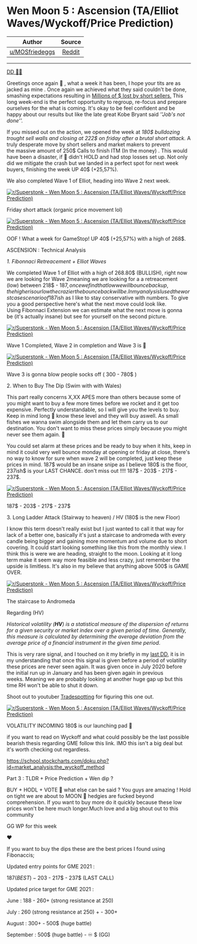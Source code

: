 Wen Moon 5 : Ascension (TA/Elliot Waves/Wyckoff/Price Prediction)
=================================================================

| Author       | Source       | 
| :-------------: |:-------------:|
|  [u/MOSfriedeggs](https://www.reddit.com/user/MOSfriedeggs/) | [Reddit](https://www.reddit.com/r/Superstonk/comments/nns1um/wen_moon_5_ascension_taelliot_waveswyckoffprice/) | 

---

[DD 👨‍🔬](https://www.reddit.com/r/Superstonk/search?q=flair_name%3A%22DD%20%F0%9F%91%A8%E2%80%8D%F0%9F%94%AC%22&restrict_sr=1)

Greetings once again 🦍 , what a week it has been, I hope your tits are as jacked as mine . Once again we achieved what they said couldn't be done, smashing expectations resulting in [Millions of $ lost by short sellers.](https://www.bloomberg.com/news/articles/2021-05-26/gamestop-and-amc-s-wednesday-rally-hand-shorts-673-million-loss) This long week-end is the perfect opportunity to regroup, re-focus and prepare ourselves for the what is coming. It's okay to be feel confident and be happy about our results but like the late great Kobe Bryant said *''Job's not done''.*

If you missed out on the action, we opened the week at *180$ bulldozing trought sell walls and closing at 222$ on friday after a brutal short attack.* A truly desperate move by short sellers and market makers to prevent the massive amount of 250$ Calls to finish ITM (In the money) . This would have been a disaster, if 🦍 didn't HOLD and had stop losses set up. Not only did we mitigate the crash but we landed in a perfect spot for next week buyers, finishing the week UP 40$ (+25,57%).

We also completed Wave 1 of Elliot, heading into Wave 2 next week.

[![r/Superstonk - Wen Moon 5 : Ascension (TA/Elliot Waves/Wyckoff/Price Prediction)](https://preview.redd.it/iq6lbt5rr2271.png?width=800&format=png&auto=webp&s=7b0f8b8751feffa92f99b9c4c55d7062e1f76a61)](https://preview.redd.it/iq6lbt5rr2271.png?width=800&format=png&auto=webp&s=7b0f8b8751feffa92f99b9c4c55d7062e1f76a61)

Friday short attack (organic price movement lol)

[![r/Superstonk - Wen Moon 5 : Ascension (TA/Elliot Waves/Wyckoff/Price Prediction)](https://preview.redd.it/9i5ewz14u2271.png?width=873&format=png&auto=webp&s=700cd93cf4fdf07ecef6bf532f1bbd8b3b093cd6)](https://preview.redd.it/9i5ewz14u2271.png?width=873&format=png&auto=webp&s=700cd93cf4fdf07ecef6bf532f1bbd8b3b093cd6)

OOF ! What a week for GameStop! UP 40$ (+25,57%) with a high of 268$.

ASCENSION : Technical Analysis

*1\. Fibonnaci Retreacement + Elliot Waves*

We completed Wave 1 of Elliot with a high of 268.80$ (BULLISH), right now we are looking for Wave 2meaning we are looking for a a retreacement (low) between 218$ - 187$, once we find that low we will bounce back up, the higher is our low the crazier the bounce back will be. In my analysis I used the worst case scenario of 187$ish as I like to stay conservative with numbers. To give you a good perspective here's what the next move could look like. Using Fibonnaci Extension we can estimate what the next move is gonna be (it's actually insane) but see for yourself on the second picture.

[![r/Superstonk - Wen Moon 5 : Ascension (TA/Elliot Waves/Wyckoff/Price Prediction)](https://preview.redd.it/4ue5w7w8y2271.png?width=767&format=png&auto=webp&s=db618e610b24ed1f6a20550ab59ac6f464d02789)](https://preview.redd.it/4ue5w7w8y2271.png?width=767&format=png&auto=webp&s=db618e610b24ed1f6a20550ab59ac6f464d02789)

Wave 1 Completed, Wave 2 in completion and Wave 3 is 🚀

[![r/Superstonk - Wen Moon 5 : Ascension (TA/Elliot Waves/Wyckoff/Price Prediction)](https://preview.redd.it/ouyc75g703271.png?width=850&format=png&auto=webp&s=5a9459856f558b9ca26650cc41d5770bf21d53f7)](https://preview.redd.it/ouyc75g703271.png?width=850&format=png&auto=webp&s=5a9459856f558b9ca26650cc41d5770bf21d53f7)

Wave 3 is gonna blow people socks off ( 300 - 780$ )

2\. When to Buy The Dip (Swim with with Wales)

This part really concerns X,XX APES more than others because some of you might want to buy a few more times before we rocket and it get too expensive. Perfectly understandable, so I will give you the levels to buy. Keep in mind long 🐳 know these level and they will buy aswell. As small fishes we wanna swim alongside them and let them carry us to our destination. You don't want to miss these prices simply because you might never see them again. 🐳

You could set alarm at these prices and be ready to buy when it hits, keep in mind it could very well bounce monday at opening or friday at close, there's no way to know for sure when wave 2 will be completed, just keep these prices in mind. 187$ would be an insane snipe as I believe 180$ is the floor, 237ish$ is your LAST CHANCE. don't miss out !!!! 187$ - 203$ - 217$ - 237$.

[![r/Superstonk - Wen Moon 5 : Ascension (TA/Elliot Waves/Wyckoff/Price Prediction)](https://preview.redd.it/rcl9fpfu33271.png?width=852&format=png&auto=webp&s=e968b7aaf9f3d98892740183c3535967668bb754)](https://preview.redd.it/rcl9fpfu33271.png?width=852&format=png&auto=webp&s=e968b7aaf9f3d98892740183c3535967668bb754)

187$ - 203$ - 217$ - 237$

3\. Long Ladder Attack (Stairway to heaven) / HV (180$ is the new Floor)

I know this term doesn't really exist but I just wanted to call it that way for lack of a better one, basically it's just a staircase to andromeda with every candle being bigger and gaining more momentum and volume due to short covering. It could start looking something like this from the monthly view. I think this is were we are heading, straight to the moon. Looking at it long term make it seem way more feasible and less crazy, just remember the upside is limitless. It's also in my believe that anything above 500$ is GAME OVER.

[![r/Superstonk - Wen Moon 5 : Ascension (TA/Elliot Waves/Wyckoff/Price Prediction)](https://preview.redd.it/v37pepa573271.png?width=847&format=png&auto=webp&s=0b08e596c0cd2b78b01baff3f331a7fd2e31f254)](https://preview.redd.it/v37pepa573271.png?width=847&format=png&auto=webp&s=0b08e596c0cd2b78b01baff3f331a7fd2e31f254)

The staircase to Andromeda

Regarding (HV)

*Historical volatility (**HV**) is a statistical measure of the dispersion of returns for a given security or market index over a given period of time. Generally, this measure is calculated by determining the average deviation from the average price of a financial instrument in the given time period*.

This is very rare signal, and I touched on it my briefly in my [last DD](https://www.reddit.com/r/Superstonk/comments/njdu1z/wen_moon_iv_twist_of_fate_psychological/), it is in my understanding that once this signal is given before a period of volatility these prices are never seen again. It was given once in July 2020 before the initial run up in January and has been given again in previous weeks. Meaning we are probably looking at another huge gap up but this time RH won't be able to shut it down.

Shoot out to youtuber [Tradespotting](https://youtu.be/4Y9dTCr98xY?t=200) for figuring this one out.

[![r/Superstonk - Wen Moon 5 : Ascension (TA/Elliot Waves/Wyckoff/Price Prediction)](https://preview.redd.it/r4778c17c3271.png?width=822&format=png&auto=webp&s=99c09e2bbd82e0c19035c1f93eba4973530e4f1a)](https://preview.redd.it/r4778c17c3271.png?width=822&format=png&auto=webp&s=99c09e2bbd82e0c19035c1f93eba4973530e4f1a)

VOLATILITY INCOMING 180$ is our launching pad 🚀

if you want to read on Wyckoff and what could possibly be the last possible bearish thesis regarding GME follow this link. IMO this isn't a big deal but it's worth checking out regardless.

<https://school.stockcharts.com/doku.php?id=market_analysis:the_wyckoff_method>

Part 3 : TLDR + Price Prediction + Wen dip ?

BUY + HODL + VOTE 🚀 what else can be said ? You guys are amazing ! Hold on tight we are about to MOON 🌙 hedgies are fucked beyond comprehension. If you want to buy more do it quickly because these low prices won't be here much longer.Much love and a big shout out to this community

GG WP for this week

❤️

If you want to buy the dips these are the best prices I found using Fibonaccis;

Updated entry points for GME 2021 :

187$ (BEST) - 203$ - 217$ - 237$ (LAST CALL)

Updated price target for GME 2021 :

June : 188 - 260+ (strong resistance at 250)

July : 260 (strong resistance at 250) + - 300+

August : 300+ - 500$ (huge battle)

September : 500$ (huge battle) - ♾ $ (GG)
